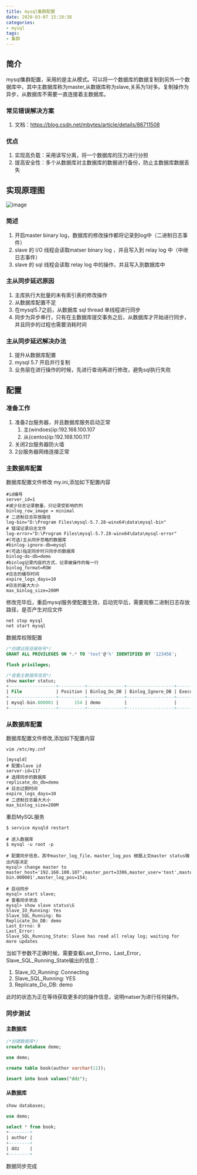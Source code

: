 ```yaml
---
title: mysql集群配置
date: 2020-03-07 15:19:38
categories: 
- mysql
tags:
- 集群
---
```

## 简介
mysql集群配置，采用的是主从模式。可以将一个数据库的数据复制到另外一个数据库中，其中主数据库称为master,从数据库称为slave,关系为1对多。复制操作为异步，从数据库不需要一直连接着主数据库。

### 常见错误解决方案
1. 文档：https://blog.csdn.net/mbytes/article/details/86711508

### 优点
1. 实现高负载：采用读写分离，将一个数据库的压力进行分担
2. 提高安全性：多个从数据库对主数据库的数据进行备份，防止主数据库数据丢失

<!--more-->

## 实现原理图
![image](https://upload-images.jianshu.io/upload_images/4053714-bf6f27fecff034bc.png?imageMogr2/auto-orient/strip|imageView2/2/format/webp)

### 简述
1. 开启master binary log，数据库的修改操作都将记录到log中（二进制日志事件）
2. slave 的 I/O 线程会读取matser binary log ，并且写入到 relay log 中（中继日志事件）
3. slave 的 sql 线程会读取 relay log 中的操作，并且写入到数据库中

### 主从同步延迟原因
1. 主库执行大批量的未有索引表的修改操作
2. 从数据库配置不足
3. 在mysql5.7之前，从数据库 sql thread 单线程进行同步
4. 同步为异步串行，只有在主数据库提交事务之后，从数据库才开始进行同步，并且同步的过程也需要消耗时间

### 主从同步延迟解决办法
1. 提升从数据库配置
2. mysql 5.7 开启并行复制
3. 业务层在进行操作的时候，先进行查询再进行修改，避免sql执行失败

## 配置
### 准备工作
1. 准备2台服务器，并且数据库服务启动正常
    1. 主(windoes)ip:192.168.100.107
    2. 从(centos)ip:192.168.100.117
2. 关闭2台服务器防火墙
3. 2台服务器网络连接正常

### 主数据库配置
数据库配置文件修改 my.ini,添加如下配置内容
```
#id编号
server_id=1
#减少日志记录数量，只记录受影响的列
binlog_row_image = minimal
# 二进制日志存放路径
log-bin="D:\Program Files\mysql-5.7.28-winx64\data\mysql-bin"
# 错误记录日志文件
log-error="D:\Program Files\mysql-5.7.28-winx64\data\mysql-error"
#(可选)主从同步忽略的数据库
#binlog-ignore-db=mysql
#(可选)指定同步时只同步的数据库
binlog-do-db=demo
#binlog记录内容的方式，记录被操作的每一行
binlog_format=ROW
#日志的缓存时间
expire_logs_days=10                    			
#日志的最大大小
max_binlog_size=200M                        
```

修改完毕后，重启mysql服务使配置生效，启动完毕后，需要观察二进制日志存放路径，是否产生对应文件
```
net stop mysql
net start mysql
```



数据库权限配置
```sql
/*创建远程连接账号*/
GRANT ALL PRIVILEGES ON *.* TO 'test'@'%' IDENTIFIED BY '123456';

flush privileges;

/*查看主数据库信息*/
show master status;
+------------------+----------+--------------+------------------+-------------------+
| File             | Position | Binlog_Do_DB | Binlog_Ignore_DB | Executed_Gtid_Set |
+------------------+----------+--------------+------------------+-------------------+
| mysql-bin.000001 |      154 | demo         |                  |                   |
+------------------+----------+--------------+------------------+-------------------+
```

### 从数据库配置
数据库配置文件修改,添加如下配置内容
```
vim /etc/my.cnf

[mysqld]
# 配置slave id
server-id=117
# 选择同步的数据库
replicate_do_db=demo
# 日志过期时间
expire_logs_days=10
# 二进制日志最大大小
max_binlog_size=200M
```

重启MySQL服务
```shell
$ service mysqld restart

# 进入数据库
$ mysql -u root -p

# 配置同步信息，其中master_log_file，master_log_pos 根据上文master status输出内容决定
mysql> change master to master_host='192.168.100.107',master_port=3306,master_user='test',master_password='123456',master_log_file='mysql-bin.000001',master_log_pos=154;

# 启动同步
mysql> start slave;
# 查看同步状态
mysql> show slave status\G
Slave_IO_Running: Yes
Slave_SQL_Running: No
Replicate_Do_DB: demo
Last_Errno: 0
Last_Error: 
Slave_SQL_Running_State: Slave has read all relay log; waiting for more updates
```
当如下参数不正确时候，需要查看Last_Errno，Last_Error，Slave_SQL_Running_State输出的信息：
1. Slave_IO_Running: Connecting
2. Slave_SQL_Running: YES
3. Replicate_Do_DB: demo

此时的状态为正在等待获取更多的的操作信息，说明matser为进行任何操作。

### 同步测试
#### 主数据库
```sql
/*创建数据库*/
create database demo;

use demo;

create table book(author varchar(11));

insert into book values("ddz");
```

#### 从数据库
```sql
show databases;

use demo;

select * from book;
+--------+
| author |
+--------+
| ddz    |
+--------+
```

数据同步完成